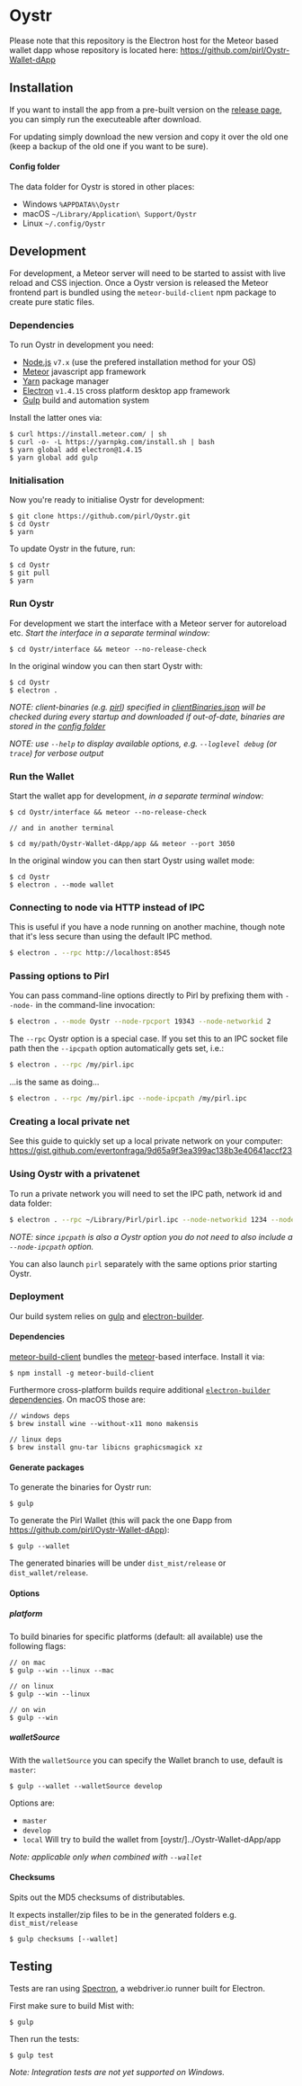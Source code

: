 # Oystr

Please note that this repository is the Electron host for the Meteor based wallet dapp whose repository is located here: https://github.com/pirl/Oystr-Wallet-dApp

## Installation

If you want to install the app from a pre-built version on the [release page](https://github.com/pirl/oystr/releases),
you can simply run the executeable after download.

For updating simply download the new version and copy it over the old one (keep a backup of the old one if you want to be sure).

#### Config folder
The data folder for Oystr is stored in other places:

- Windows `%APPDATA%\Oystr`
- macOS `~/Library/Application\ Support/Oystr`
- Linux `~/.config/Oystr`


## Development

For development, a Meteor server will need to be started to assist with live reload and CSS injection.
Once a Oystr version is released the Meteor frontend part is bundled using the `meteor-build-client` npm package to create pure static files.

### Dependencies

To run Oystr in development you need:

- [Node.js](https://nodejs.org) `v7.x` (use the prefered installation method for your OS)
- [Meteor](https://www.meteor.com/install) javascript app framework
- [Yarn](https://yarnpkg.com/) package manager
- [Electron](http://electron.atom.io/) `v1.4.15` cross platform desktop app framework
- [Gulp](http://gulpjs.com/) build and automation system

Install the latter ones via:

    $ curl https://install.meteor.com/ | sh
    $ curl -o- -L https://yarnpkg.com/install.sh | bash
    $ yarn global add electron@1.4.15
    $ yarn global add gulp

### Initialisation

Now you're ready to initialise Oystr for development:

    $ git clone https://github.com/pirl/Oystr.git
    $ cd Oystr
    $ yarn

To update Oystr in the future, run:

    $ cd Oystr
    $ git pull
    $ yarn

### Run Oystr

For development we start the interface with a Meteor server for autoreload etc.
*Start the interface in a separate terminal window:*

    $ cd Oystr/interface && meteor --no-release-check

In the original window you can then start Oystr with:

    $ cd Oystr
    $ electron .

*NOTE: client-binaries (e.g. [pirl](https://github.com/pirl/pirl)) specified in [clientBinaries.json](https://github.com/pirl/Oystr/blob/master/clientBinaries.json) will be checked during every startup and downloaded if out-of-date, binaries are stored in the [config folder](#config-folder)*

*NOTE: use `--help` to display available options, e.g. `--loglevel debug` (or `trace`) for verbose output*

### Run the Wallet

Start the wallet app for development, *in a separate terminal window:*

    $ cd Oystr/interface && meteor --no-release-check

    // and in another terminal

    $ cd my/path/Oystr-Wallet-dApp/app && meteor --port 3050

In the original window you can then start Oystr using wallet mode:

    $ cd Oystr
    $ electron . --mode wallet


### Connecting to node via HTTP instead of IPC

This is useful if you have a node running on another machine, though note that
it's less secure than using the default IPC method.

```bash
$ electron . --rpc http://localhost:8545
```


### Passing options to Pirl

You can pass command-line options directly to Pirl by prefixing them with `--node-` in
the command-line invocation:

```bash
$ electron . --mode Oystr --node-rpcport 19343 --node-networkid 2
```

The `--rpc` Oystr option is a special case. If you set this to an IPC socket file
path then the `--ipcpath` option automatically gets set, i.e.:

```bash
$ electron . --rpc /my/pirl.ipc
```

...is the same as doing...


```bash
$ electron . --rpc /my/pirl.ipc --node-ipcpath /my/pirl.ipc
```

### Creating a local private net

See this guide to quickly set up a local private network on your computer:
https://gist.github.com/evertonfraga/9d65a9f3ea399ac138b3e40641accf23


### Using Oystr with a privatenet

To run a private network you will need to set the IPC path, network id and data
folder:

```bash
$ electron . --rpc ~/Library/Pirl/pirl.ipc --node-networkid 1234 --node-datadir ~/Library/Pirl/privatenet
```

_NOTE: since `ipcpath` is also a Oystr option you do not need to also include a
`--node-ipcpath` option._

You can also launch `pirl` separately with the same options prior starting
Oystr.


### Deployment

Our build system relies on [gulp](http://gulpjs.com/) and [electron-builder](https://github.com/electron-userland/electron-builder/).

#### Dependencies

[meteor-build-client](https://github.com/frozeman/meteor-build-client) bundles the [meteor](https://www.meteor.com/)-based interface. Install it via:

    $ npm install -g meteor-build-client

Furthermore cross-platform builds require additional [`electron-builder` dependencies](https://github.com/electron-userland/electron-builder/wiki/Multi-Platform-Build#linux). On macOS those are:

    // windows deps
    $ brew install wine --without-x11 mono makensis

    // linux deps
    $ brew install gnu-tar libicns graphicsmagick xz

#### Generate packages

To generate the binaries for Oystr run:

    $ gulp

To generate the Pirl Wallet (this will pack the one Ðapp from https://github.com/pirl/Oystr-Wallet-dApp):

    $ gulp --wallet

The generated binaries will be under `dist_mist/release` or `dist_wallet/release`.


#### Options

##### platform

To build binaries for specific platforms (default: all available) use the following flags:

    // on mac
    $ gulp --win --linux --mac

    // on linux
    $ gulp --win --linux

    // on win
    $ gulp --win

##### walletSource

With the `walletSource` you can specify the Wallet branch to use, default is `master`:

    $ gulp --wallet --walletSource develop


Options are:

- `master`
- `develop`
- `local` Will try to build the wallet from [oystr/]../Oystr-Wallet-dApp/app

*Note: applicable only when combined with `--wallet`*

#### Checksums

Spits out the MD5 checksums of distributables.

It expects installer/zip files to be in the generated folders e.g. `dist_mist/release`

    $ gulp checksums [--wallet]


## Testing

Tests are ran using [Spectron](https://github.com/electron/spectron/), a webdriver.io runner built for Electron. 

First make sure to build Mist with:

    $ gulp

Then run the tests:

    $ gulp test

*Note: Integration tests are not yet supported on Windows.*
